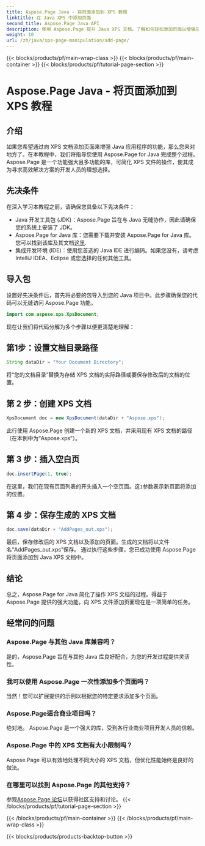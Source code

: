 ```yaml
---
title: Aspose.Page Java - 将页面添加到 XPS 教程
linktitle: 在 Java XPS 中添加页面
second_title: Aspose.Page Java API
description: 使用 Aspose.Page 提升 Java XPS 文档。了解如何轻松添加页面以增强应用程序功能。立即深入学习教程！
weight: 10
url: /zh/java/xps-page-manipulation/add-page/
---
```


{{< blocks/products/pf/main-wrap-class >}}
{{< blocks/products/pf/main-container >}}
{{< blocks/products/pf/tutorial-page-section >}}

# Aspose.Page Java - 将页面添加到 XPS 教程

## 介绍
如果您希望通过向 XPS 文档添加页面来增强 Java 应用程序的功能，那么您来对地方了。在本教程中，我们将指导您使用 Aspose.Page for Java 完成整个过程。 Aspose.Page 是一个功能强大且多功能的库，可简化 XPS 文件的操作，使其成为寻求高效解决方案的开发人员的理想选择。
## 先决条件
在深入学习本教程之前，请确保您具备以下先决条件：
- Java 开发工具包 (JDK)：Aspose.Page 旨在与 Java 无缝协作，因此请确保您的系统上安装了 JDK。
- Aspose.Page for Java 库：您需要下载并安装 Aspose.Page for Java 库。您可以找到该库及其文档[这里](https://reference.aspose.com/page/java/).
- 集成开发环境 (IDE)：使用您首选的 Java IDE 进行编码。如果您没有，请考虑 IntelliJ IDEA、Eclipse 或您选择的任何其他工具。
## 导入包
设置好先决条件后，首先将必要的包导入到您的 Java 项目中。此步骤确保您的代码可以无缝访问 Aspose.Page 功能。
```java
import com.aspose.xps.XpsDocument;
```
现在让我们将代码分解为多个步骤以便更清楚地理解：
## 第1步：设置文档目录路径
```java
String dataDir = "Your Document Directory";
```
将“您的文档目录”替换为存储 XPS 文档的实际路径或要保存修改后的文档的位置。
## 第 2 步：创建 XPS 文档
```java
XpsDocument doc = new XpsDocument(dataDir + "Aspose.xps");
```
此行使用 Aspose.Page 创建一个新的 XPS 文档，并采用现有 XPS 文档的路径（在本例中为“Aspose.xps”）。
## 第 3 步：插入空白页
```java
doc.insertPage(1, true);
```
在这里，我们在现有页面列表的开头插入一个空页面。这`1`参数表示新页面将添加的位置。
## 第 4 步：保存生成的 XPS 文档
```java
doc.save(dataDir + "AddPages_out.xps");
```
最后，保存修改后的 XPS 文档以及添加的页面。生成的文档将以文件名“AddPages_out.xps”保存。
通过执行这些步骤，您已成功使用 Aspose.Page 将页面添加到 Java XPS 文档中。
## 结论
总之，Aspose.Page for Java 简化了操作 XPS 文档的过程。得益于 Aspose.Page 提供的强大功能，向 XPS 文件添加页面现在是一项简单的任务。
## 经常问的问题
### Aspose.Page 与其他 Java 库兼容吗？
是的，Aspose.Page 旨在与其他 Java 库良好配合，为您的开发过程提供灵活性。
### 我可以使用 Aspose.Page 一次性添加多个页面吗？
当然！您可以扩展提供的示例以根据您的特定要求添加多个页面。
### Aspose.Page适合商业项目吗？
绝对地。 Aspose.Page 是一个强大的库，受到各行业商业项目开发人员的信赖。
### Aspose.Page 中的 XPS 文档有大小限制吗？
Aspose.Page 可以有效地处理不同大小的 XPS 文档，但优化性能始终是良好的做法。
### 在哪里可以找到 Aspose.Page 的其他支持？
参观[Aspose.Page 论坛](https://forum.aspose.com/c/page/39)以获得社区支持和讨论。
{{< /blocks/products/pf/tutorial-page-section >}}

{{< /blocks/products/pf/main-container >}}
{{< /blocks/products/pf/main-wrap-class >}}

{{< blocks/products/products-backtop-button >}}
